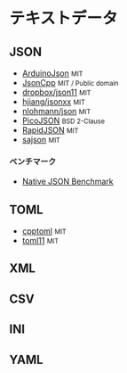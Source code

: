 # テキストデータ

<!-- ライブラリ名、大文字で表記されているものは大文字に -->
<!-- Web サイトがあっても GitHub 優先 -->
<!-- ライブラリ数が多い場合、GitHub 500～1000 stars 以上か、特筆した機能を有するものに限る -->
<!-- 必要があれば C ライブラリも掲載 -->
<!-- ABC 順 -->

## JSON
- [ArduinoJson](https://github.com/bblanchon/ArduinoJson) <small>MIT</small>
- [JsonCpp](https://github.com/open-source-parsers/jsoncpp)  <small>MIT / Public domain</small>
- [dropbox/json11](https://github.com/dropbox/json11) <small>MIT</small>
- [hjiang/jsonxx](https://github.com/hjiang/jsonxx) <small>MIT</small>
- [nlohmann/json](https://github.com/nlohmann/json) <small>MIT</small>
- [PicoJSON](https://github.com/kazuho/picojson) <small>BSD 2-Clause</small>
- [RapidJSON](https://github.com/Tencent/rapidjson/) <small>MIT</small>
- [sajson](https://github.com/chadaustin/sajson) <small>MIT</small>

#### ベンチマーク
- [Native JSON Benchmark](https://github.com/miloyip/nativejson-benchmark)


## TOML
- [cpptoml](https://github.com/skystrife/cpptoml) <small>MIT</small>
- [toml11](https://github.com/ToruNiina/toml11) <small>MIT</small>


## XML


## CSV


## INI


## YAML

